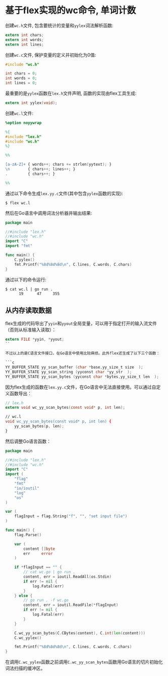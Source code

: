 # 基于flex实现的wc命令, 单词计数

创建`wc.h`文件, 包含要统计的变量和`yylex`词法解析函数:

```c
extern int chars;
extern int words;
extern int lines;
```

创建`wc.c`文件, 保护变量的定义并初始化为0值:

```c
#include "wc.h"

int chars = 0;
int words = 0;
int lines = 0;
```

最重要的是`yylex`函数在`lex.h`文件声明, 函数的实现由flex工具生成:

```c
extern int yylex(void);
```

创建`wc.l`文件:

```flex
%option noyywrap

%{
#include "lex.h"
#include "wc.h"
%}

%%

[a-zA-Z]+ { words++; chars += strlen(yytext); }
\n        { chars++; lines++; }
.         { chars++; }

%%
```

通过以下命令生成`lex.yy.c`文件(其中包含`yylex`函数的实现):

```
$ flex wc.l
```

然后在Go语言中调用词法分析器并输出结果:

```go
package main

//#include "lex.h"
//#include "wc.h"
import "C"
import "fmt"

func main() {
	C.yylex()
	fmt.Printf("%8d%8d%8d\n", C.lines, C.words, C.chars)
}
```

通过以下的命令运行:

```
$ cat wc.l | go run .
      19      47     355
```

## 从内存读取数据

flex生成的代码导出了`yyin`和`yyout`全局变量，可以用于指定打开的输入流文件（否则从标准输入读取）：

```c
extern FILE *yyin, *yyout;
``

不过以上的是C语言文件接口，在Go语言中使用比较麻烦。此外flex还生成了以下三个函数：

```c
YY_BUFFER_STATE yy_scan_buffer (char *base,yy_size_t size  );
YY_BUFFER_STATE yy_scan_string (yyconst char *yy_str  );
YY_BUFFER_STATE yy_scan_bytes (yyconst char *bytes,yy_size_t len  );
```

因为flex生成的函数在`lex.yy.c`文件，在Go语言中无法直接使用。可以通过自定义函数导出：

```c
// lex.h
extern void wc_yy_scan_bytes(const void* p, int len);
```

```flex
// wc.l
void wc_yy_scan_bytes(const void* p, int len) {
	yy_scan_bytes(p, len);
}
```

然后调整Go语言函数：

```go
package main

//#include "lex.h"
//#include "wc.h"
import "C"
import (
	"flag"
	"fmt"
	"io/ioutil"
	"log"
	"os"
)

var (
	flagInput = flag.String("f", "", "set input file")
)

func main() {
	flag.Parse()

	var (
		content []byte
		err     error
	)

	if *flagInput == "" {
		// cat wc.go | go run .
		content, err = ioutil.ReadAll(os.Stdin)
		if err != nil {
			log.Fatal(err)
		}
	} else {
		// go run . -f wc.go
		content, err = ioutil.ReadFile(*flagInput)
		if err != nil {
			log.Fatal(err)
		}
	}

	C.wc_yy_scan_bytes(C.CBytes(content), C.int(len(content)))
	C.wc_yylex()

	fmt.Printf("%8d%8d%8d\n", C.lines, C.words, C.chars)
}
```

在调用`C.wc_yylex`函数之前调用`C.wc_yy_scan_bytes`函数用Go语言的切片初始化词法扫描的缓冲区。
